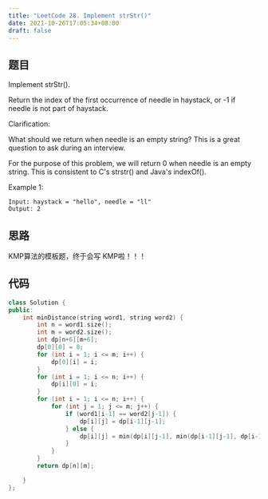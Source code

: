 ```yaml
---
title: "LeetCode 28. Implement strStr()"
date: 2021-10-26T17:05:34+08:00
draft: false
---
```


## 题目

Implement strStr().

Return the index of the first occurrence of needle in haystack, or -1 if needle is not part of haystack.

Clarification:

What should we return when needle is an empty string? This is a great question to ask during an interview.

For the purpose of this problem, we will return 0 when needle is an empty string. This is consistent to C's strstr() and Java's indexOf().

Example 1:

```text
Input: haystack = "hello", needle = "ll"
Output: 2
```

## 思路

KMP算法的模板题，终于会写 KMP啦！！！

## 代码

```cpp
class Solution {
public:
    int minDistance(string word1, string word2) {
        int n = word1.size();
        int m = word2.size();
        int dp[n+6][m+6];
        dp[0][0] = 0;
        for (int i = 1; i <= m; i++) {
            dp[0][i] = i;
        }
        for (int i = 1; i <= n; i++) {
            dp[i][0] = i;
        }
        for (int i = 1; i <= n; i++) {
            for (int j = 1; j <= m; j++) {
                if (word1[i-1] == word2[j-1]) {
                    dp[i][j] = dp[i-1][j-1];
                } else {
                    dp[i][j] = min(dp[i][j-1], min(dp[i-1][j-1], dp[i-1][j])) + 1;
                }
            }
        }
        return dp[n][m];

    }
};
```
